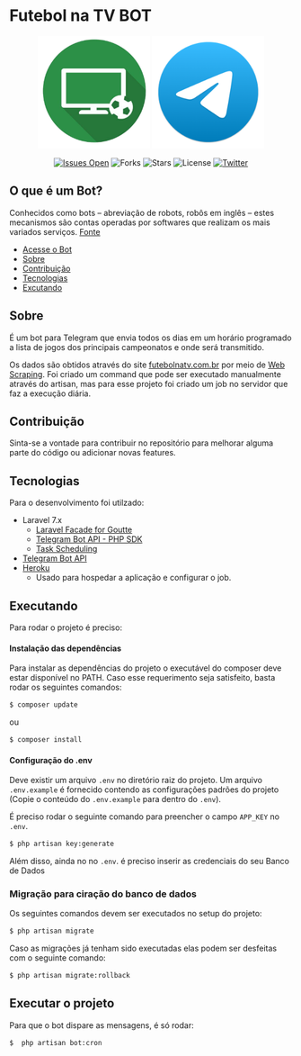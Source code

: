# Futebol na TV BOT

<p align="center">
<img src="https://raw.githubusercontent.com/jilcimar/football-schedule/master/public/icon.png?token=AIJCXPHKDA5JEFT6MKXBIKDAILATG" width="200" height="200">
<img src="https://raw.githubusercontent.com/jilcimar/football-schedule/master/public/telegram.png?token=AIJCXPCF6NZLQCOEWHMT4QTAILAUU" width="200" height="200">
</p>

<p align="center">
<a href="https://github.com/jilcimar/futebol-na-tv-bot/issues"><img src="https://img.shields.io/github/issues/jilcimar/futebol-na-tv-bot" alt="Issues Open"></a>
<a><img src="https://img.shields.io/github/forks/jilcimar/futebol-na-tv-bot" alt="Forks"></a>
<a><img src="https://img.shields.io/github/stars/jilcimar/futebol-na-tv-bot" alt="Stars"></a>
<a><img src="https://poser.pugx.org/laravel/framework/license.svg" alt="License"></a>
<a href="https://twitter.com/jilcimarfer"><img src="https://img.shields.io/twitter/url?style=social&url=http%3A%2F%2Ftwitter.com%2Fjilcimarfer" alt="Twitter"></a>
</p>

## O que é um Bot?
Conhecidos como bots – abreviação de robots, robôs em inglês – estes mecanismos são contas operadas por softwares que realizam
os mais variados serviços. [Fonte](http://abre.ai/oquebotfonte)

- [Acesse o Bot](https://t.me/futebolnatv_bot)
- [Sobre](#sobre)
- [Contribuição](#contribuicao)
- [Tecnologias](#tecnologias)
- [Excutando](#executando)

## Sobre
É um bot para Telegram que envia todos os dias em um horário programado
a lista de jogos dos principais campeonatos e onde será transmitido.

Os dados são obtidos através do site [futebolnatv.com.br](https://www.futebolnatv.com.br/) por meio
de [Web Scraping](https://www.scrapinghub.com/what-is-web-scraping/).
Foi criado um command que pode ser executado manualmente através do artisan, mas para esse projeto foi criado um job no servidor que faz a execução diária.

## Contribuição

Sinta-se a vontade para contribuir no repositório para melhorar alguma parte do código ou adicionar novas features.

## Tecnologias

Para o desenvolvimento foi utilzado:

- Laravel 7.x
    - [Laravel Facade for Goutte](https://github.com/dweidner/laravel-goutte)
    - [Telegram Bot API - PHP SDK](https://github.com/irazasyed/telegram-bot-sdk)
    - [Task Scheduling](https://laravel.com/docs/7.x/scheduling)
- [Telegram Bot API](https://core.telegram.org/bots/api)
- [Heroku](https://www.heroku.com/)
    - Usado para hospedar a aplicação e configurar o job.

## Executando

Para rodar o projeto é preciso:
#### Instalação das dependências

Para instalar as dependências do projeto o executável do composer deve estar disponível no PATH.
Caso esse requerimento seja satisfeito, basta rodar os seguintes comandos:

```bash
$ composer update
```
ou

```bash
$ composer install
```

#### Configuração do .env

Deve existir um arquivo `.env` no diretório raiz do projeto. Um arquivo `.env.example` é fornecido contendo as configurações
padrões do projeto (Copie o conteúdo do `.env.example` para dentro do `.env`).

É preciso rodar o seguinte comando para preencher o campo `APP_KEY` no `.env`.

 ```bash 
$ php artisan key:generate
```

Além disso, ainda no no `.env`. é
preciso inserir  as credenciais do seu Banco de Dados

### Migração para ciração do banco de dados

Os seguintes comandos devem ser executados no setup do projeto:

```bash
$ php artisan migrate
```

Caso as migrações já tenham sido executadas elas podem ser desfeitas com o seguinte comando:

```bash
$ php artisan migrate:rollback
```

## Executar o projeto

Para que o bot dispare as mensagens, é só rodar:

```bash
$  php artisan bot:cron
```
